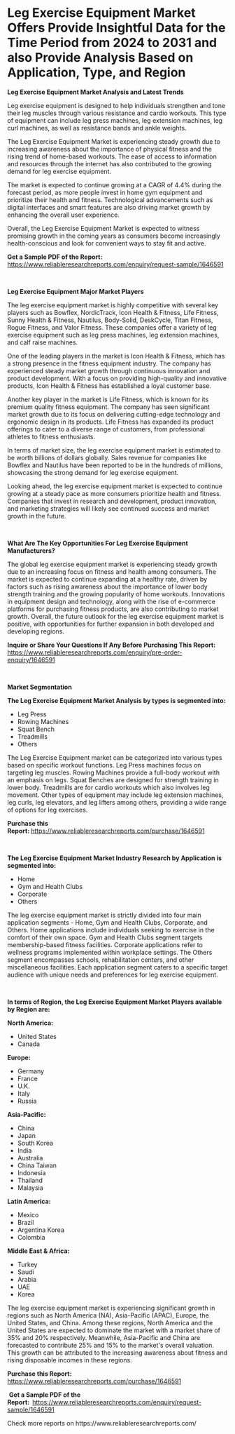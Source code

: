 <p><h1>Leg Exercise Equipment Market Offers Provide Insightful Data for the Time Period from 2024 to 2031 and also Provide Analysis Based on Application, Type, and Region</h1></p><p><strong>Leg Exercise Equipment Market Analysis and Latest Trends</strong></p>
<p><p>Leg exercise equipment is designed to help individuals strengthen and tone their leg muscles through various resistance and cardio workouts. This type of equipment can include leg press machines, leg extension machines, leg curl machines, as well as resistance bands and ankle weights.</p><p>The Leg Exercise Equipment Market is experiencing steady growth due to increasing awareness about the importance of physical fitness and the rising trend of home-based workouts. The ease of access to information and resources through the internet has also contributed to the growing demand for leg exercise equipment.</p><p>The market is expected to continue growing at a CAGR of 4.4% during the forecast period, as more people invest in home gym equipment and prioritize their health and fitness. Technological advancements such as digital interfaces and smart features are also driving market growth by enhancing the overall user experience.</p><p>Overall, the Leg Exercise Equipment Market is expected to witness promising growth in the coming years as consumers become increasingly health-conscious and look for convenient ways to stay fit and active.</p></p>
<p><strong>Get a Sample PDF of the Report:&nbsp;</strong> <a href="https://www.reliableresearchreports.com/enquiry/request-sample/1646591">https://www.reliableresearchreports.com/enquiry/request-sample/1646591</a></p>
<p>&nbsp;</p>
<p><strong>Leg Exercise Equipment Major Market Players</strong></p>
<p><p>The leg exercise equipment market is highly competitive with several key players such as Bowflex, NordicTrack, Icon Health & Fitness, Life Fitness, Sunny Health & Fitness, Nautilus, Body-Solid, DeskCycle, Titan Fitness, Rogue Fitness, and Valor Fitness. These companies offer a variety of leg exercise equipment such as leg press machines, leg extension machines, and calf raise machines.</p><p>One of the leading players in the market is Icon Health & Fitness, which has a strong presence in the fitness equipment industry. The company has experienced steady market growth through continuous innovation and product development. With a focus on providing high-quality and innovative products, Icon Health & Fitness has established a loyal customer base.</p><p>Another key player in the market is Life Fitness, which is known for its premium quality fitness equipment. The company has seen significant market growth due to its focus on delivering cutting-edge technology and ergonomic design in its products. Life Fitness has expanded its product offerings to cater to a diverse range of customers, from professional athletes to fitness enthusiasts.</p><p>In terms of market size, the leg exercise equipment market is estimated to be worth billions of dollars globally. Sales revenue for companies like Bowflex and Nautilus have been reported to be in the hundreds of millions, showcasing the strong demand for leg exercise equipment.</p><p>Looking ahead, the leg exercise equipment market is expected to continue growing at a steady pace as more consumers prioritize health and fitness. Companies that invest in research and development, product innovation, and marketing strategies will likely see continued success and market growth in the future.</p></p>
<p>&nbsp;</p>
<p><strong>What Are The Key Opportunities For Leg Exercise Equipment Manufacturers?</strong></p>
<p><p>The global leg exercise equipment market is experiencing steady growth due to an increasing focus on fitness and health among consumers. The market is expected to continue expanding at a healthy rate, driven by factors such as rising awareness about the importance of lower body strength training and the growing popularity of home workouts. Innovations in equipment design and technology, along with the rise of e-commerce platforms for purchasing fitness products, are also contributing to market growth. Overall, the future outlook for the leg exercise equipment market is positive, with opportunities for further expansion in both developed and developing regions.</p></p>
<p><strong>Inquire or Share Your Questions If Any Before Purchasing This Report:</strong> <a href="https://www.reliableresearchreports.com/enquiry/pre-order-enquiry/1646591">https://www.reliableresearchreports.com/enquiry/pre-order-enquiry/1646591</a></p>
<p>&nbsp;</p>
<p><strong>Market Segmentation</strong></p>
<p><strong>The Leg Exercise Equipment Market Analysis by types is segmented into:</strong></p>
<p><ul><li>Leg Press</li><li>Rowing Machines</li><li>Squat Bench</li><li>Treadmills</li><li>Others</li></ul></p>
<p><p>The Leg Exercise Equipment market can be categorized into various types based on specific workout functions. Leg Press machines focus on targeting leg muscles. Rowing Machines provide a full-body workout with an emphasis on legs. Squat Benches are designed for strength training in lower body. Treadmills are for cardio workouts which also involves leg movement. Other types of equipment may include leg extension machines, leg curls, leg elevators, and leg lifters among others, providing a wide range of options for leg exercises.</p></p>
<p><strong>Purchase this Report:&nbsp;</strong><a href="https://www.reliableresearchreports.com/purchase/1646591">https://www.reliableresearchreports.com/purchase/1646591</a></p>
<p>&nbsp;</p>
<p><strong>The Leg Exercise Equipment Market Industry Research by Application is segmented into:</strong></p>
<p><ul><li>Home</li><li>Gym and Health Clubs</li><li>Corporate</li><li>Others</li></ul></p>
<p><p>The leg exercise equipment market is strictly divided into four main application segments - Home, Gym and Health Clubs, Corporate, and Others. Home applications include individuals seeking to exercise in the comfort of their own space. Gym and Health Clubs segment targets membership-based fitness facilities. Corporate applications refer to wellness programs implemented within workplace settings. The Others segment encompasses schools, rehabilitation centers, and other miscellaneous facilities. Each application segment caters to a specific target audience with unique needs and preferences for leg exercise equipment.</p></p>
<p>&nbsp;</p>
<p><strong>In terms of Region, the Leg Exercise Equipment Market Players available by Region are:</strong></p>
<p>
    <p> <strong> North America: </strong>
        <ul>
            <li>United States</li>
            <li>Canada</li>
        </ul>
        </p> 
    <p> <strong> Europe: </strong>
        <ul>
            <li>Germany</li>
            <li>France</li>
            <li>U.K.</li>
            <li>Italy</li>
            <li>Russia</li>
        </ul>
        </p> 
    <p> <strong> Asia-Pacific: </strong>
        <ul>
            <li>China</li>
            <li>Japan</li>
            <li>South Korea</li>
            <li>India</li>
            <li>Australia</li>
            <li>China Taiwan</li>
            <li>Indonesia</li>
            <li>Thailand</li>
            <li>Malaysia</li>
        </ul>
        </p> 
    <p> <strong> Latin America: </strong>
        <ul>
            <li>Mexico</li>
            <li>Brazil</li>
            <li>Argentina Korea</li>
            <li>Colombia</li>
        </ul>
        </p> 
    <p> <strong> Middle East & Africa: </strong>
        <ul>
            <li>Turkey</li>
            <li>Saudi</li>
            <li>Arabia</li>
            <li>UAE</li>
            <li>Korea</li>
        </ul>
    </p>
    </p>
<p><p>The leg exercise equipment market is experiencing significant growth in regions such as North America (NA), Asia-Pacific (APAC), Europe, the United States, and China. Among these regions, North America and the United States are expected to dominate the market with a market share of 35% and 20% respectively. Meanwhile, Asia-Pacific and China are forecasted to contribute 25% and 15% to the market's overall valuation. This growth can be attributed to the increasing awareness about fitness and rising disposable incomes in these regions.</p></p>
<p><strong>Purchase this Report: </strong><a href="https://www.reliableresearchreports.com/purchase/1646591">https://www.reliableresearchreports.com/purchase/1646591</a></p>
<p>&nbsp;<strong>Get a Sample PDF of the Report:&nbsp;&nbsp;</strong><a href="https://www.reliableresearchreports.com/enquiry/request-sample/1646591">https://www.reliableresearchreports.com/enquiry/request-sample/1646591</a></p>
<p><strong></strong></p>
<p>Check more reports on https://www.reliableresearchreports.com/</p>